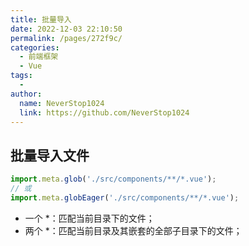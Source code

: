 ```yaml
---
title: 批量导入
date: 2022-12-03 22:10:50
permalink: /pages/272f9c/
categories:
  - 前端框架
  - Vue
tags:
  - 
author: 
  name: NeverStop1024
  link: https://github.com/NeverStop1024
---
```

## 批量导入文件
```javascript
import.meta.glob('./src/components/**/*.vue');
// 或
import.meta.globEager('./src/components/**/*.vue');
```
* 一个 *：匹配当前目录下的文件；
* 两个 *：匹配当前目录及其嵌套的全部子目录下的文件；
